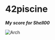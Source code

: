 # 42piscine
___My score for Shell00___

[<img align="left" alt="Arch" src="https://github.com/0xySan/42-Projects/blob/main/other/60SUCESS.gif" />](https://0xysan.xyz/)
